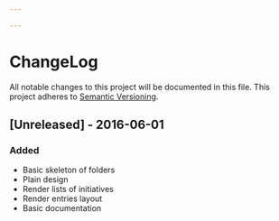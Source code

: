 ```yaml
---

---
```


# ChangeLog
All notable changes to this project will be documented in this file.
This project adheres to [Semantic Versioning](http://semver.org/).

## [Unreleased] - 2016-06-01
### Added
- Basic skeleton of folders
- Plain design
- Render lists of initiatives
- Render entries layout
- Basic documentation
